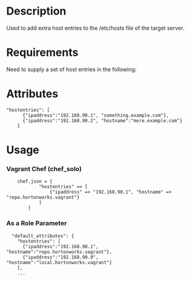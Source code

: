 # Description
Used to add extra host entries to the /etc/hosts file of the target server.

# Requirements
Need to supply a set of host entries in the following:


# Attributes

```
"hostentries": [
      {"ipaddress":"192.168.90.1", "something.example.com"},
      {"ipaddress":"192.168.90.2", "hostname":"more.example.com"}
    ]
```

# Usage

### Vagrant Chef (chef_solo)

```
    chef.json = {
 	        "hostentries" => [
				{"ipaddress" => "192.168.90.1", "hostname" => "repo.hortonworks.vagrant"}
			]	
   		}
```

### As a Role Parameter

```
  "default_attributes": {
    "hostentries": [
      {"ipaddress":"192.168.90.1", "hostname":"repo.hortonworks.vagrant"},
      {"ipaddress":"192.168.90.9", "hostname":"local.hortonworks.vagrant"}
    ],	
  	...
 
```


